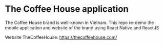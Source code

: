 # The Coffee House application

The Coffee House brand is well-known in Vietnam.
This repo re-demo the mobile application and website of the brand using React Native and ReactJS

Website TheCoffeeHouse: https://thecoffeehouse.com/
